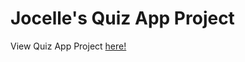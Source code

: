 # Jocelle's Quiz App Project

View Quiz App Project [here!](https://jocelle23.github.io/quiz-app-final/)